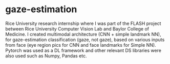 # gaze-estimation
Rice University research internship where I was part of the FLASH project between Rice University Computer Vision Lab and Baylor College of Medicine. I created multimodal architecture (CNN + simple landmark NN), for gaze-estimation classification (gaze, not gaze), based on various inputs from face (eye region pics for CNN and face landmarks for Simple NN). Pytorch was used as a DL framework and other relevant DS libraries were also used such as Numpy, Pandas etc.
